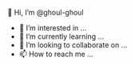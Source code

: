 
👋 Hi, I’m @ghoul-ghoul
- 👀 I’m interested in ...
- 🌱 I’m currently learning ...
- 💞️ I’m looking to collaborate on ...
- 📫 How to reach me ...

<!---
ghoul-ghoul/ghoul-ghoul is a ✨ special ✨ repository because its `README.md` (this file) appears on your GitHub profile.
You can click the Preview link to take a look at your changes.
--->
